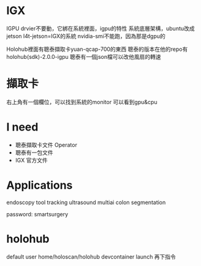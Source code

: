# IGX

IGPU
drvier不要動，它綁在系統裡面，igpu的特性
系統底層架構，ubuntu改成jetson
l4t-jetson=IGX的系統
nvidia-smi不能跑，因為那是dgpu的

Holohub裡面有聰泰擷取卡yuan-qcap-700的東西
聰泰的版本在他的repo有 holohub(sdk)-2.0.0-igpu
聰泰有一個json檔可以改他風扇的轉速

# 擷取卡
右上角有一個欄位，可以找到系統的monitor
    可以看到gpu&cpu

# I need
- 聰泰擷取卡文件 Operator
- 聰泰有一包文件
- IGX 官方文件


# Applications
endoscopy tool tracking
ultrasound multiai
colon segmentation

password: smartsurgery

# holohub
default user home/holoscan/holohub
devcontainer launch 
再下指令
